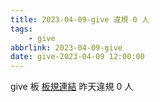 ```yaml
---
title: 2023-04-09-give 違規 0 人
tags:
    - give
abbrlink: 2023-04-09-give
date: give-2023-04-09 12:00:00
---
```

give 板 [板規連結](https://www.ptt.cc/bbs/give/M.1612495900.A.C32.html)
昨天違規 0 人
